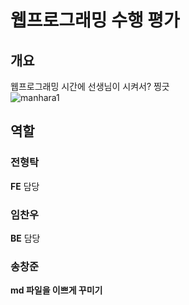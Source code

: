 # 웹프로그래밍 수행 평가
## 개요
웹프로그래밍 시간에 선생님이 시켜서? 찡긋
</br>
![manhara1](https://stickershop.line-scdn.net/stickershop/v1/product/5428032/LINEStorePC/main.png;compress=true)
## 역할
### 전형탁
**FE** 담당
### 임찬우
**BE** 담당
### 송창준
**md 파일을 이쁘게 꾸미기**
